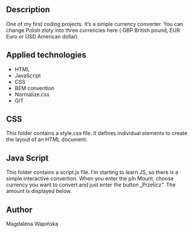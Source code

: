 ## Description
One of my first coding projects. It’s a simple currency converter. 
You can change Polish zloty into three currencies here ( GBP British pound, EUR Euro or USD American dollar).

## Applied technologies
-	HTML
- JavaScript
- CSS
- BEM convention
-	Normalize.css
-	GIT

## CSS
This folder contains a style.css file. It defines individual elements to create the layout of an HTML document.

## Java Script
This folder contains a script.js file. I’m starting to learn JS, so there is a simple interactive convertion. When you enter the pln Mount, choose currency you want to convert and just enter the button „Przelicz”. The amount is displayed below.

## Author
Magdalena Wapińska



